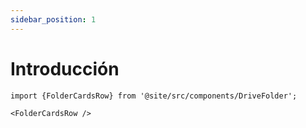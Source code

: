 ```yaml
---
sidebar_position: 1
---
```


# Introducción

```mdx-code-block
import {FolderCardsRow} from '@site/src/components/DriveFolder';

<FolderCardsRow />
```
